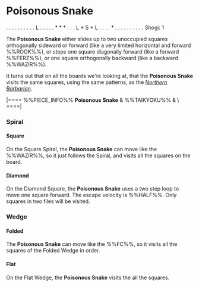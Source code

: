 # Poisonous Snake

<div class = "movement">
. . . . . . .
. . . L . . .
. . * * * . .
. L * S * L .
. . . * . . .
. . . . . . .
Shogi: 1
</div>

The **Poisonous Snake** either slides up to two unoccupied squares
orthogonally sideward or forward (like a very limited horizontal and
forward %%ROOK%%),
or steps one square diagonally forward (like a forward %%FERZ%%),
or one square orthogonally backward (like a backward %%WAZIR%%).

It turns out that on all the boards we're looking at, that the
**Poisonous Snake** visits the same squares, using the same
patterns, as the [*Northern Barbarian*](northern_barbarian.html).

|====
%%PIECE_INFO%%
  **Poisonous Snake**
& %%TAIKYOKU%%
& \\
====|

### Spiral

#### Square

On the Square Spiral, the **Poisonous Snake** can move like the
%%WAZIR%%, so it just follows the Spiral, and visits all the squares
on the board.

#### Diamond

On the Diamond Square, the **Poisonous Snake** uses a two step
loop to move one square forward. The escape velocity is %%HALF%%.
Only squares in two files will be visited.

### Wedge

#### Folded

The **Poisonous Snake** can move like the %%FC%%, so it visits all the
squares of the Folded Wedge in order.

#### Flat

On the Flat Wedge, the **Poisonous Snake** visits the all the squares.
